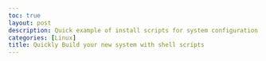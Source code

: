 ```yaml
---
toc: true
layout: post
description: Quick example of install scripts for system configuration
categories: [Linux]
title: Quickly Build your new system with shell scripts
---
```

